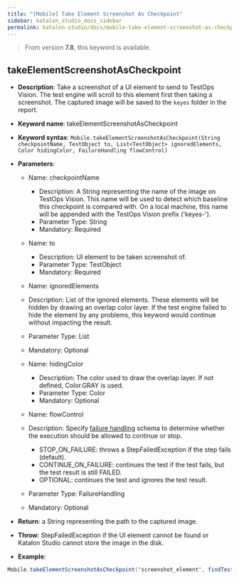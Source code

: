 ```yaml
---
title: "[Mobile] Take Element Screenshot As Checkpoint"
sidebar: katalon_studio_docs_sidebar
permalink: katalon-studio/docs/mobile-take-element-screenshot-as-checkpoint.html
---
```


> From version **7.8**, this keyword is available.

## takeElementScreenshotAsCheckpoint

*  **Description**: Take a screenshot of a UI element to send to TestOps Vision. The test engine will scroll to this element first then taking a screenshot. The captured image will be saved to the `keyes` folder in the report.
*  **Keyword name**: takeElementScreenshotAsCheckpoint
*  **Keyword syntax**: `Mobile.takeElementScreenshotAsCheckpoint(String checkpointName, TestObject to, List<TestObject> ignoredElements, Color hidingColor, FailureHandling flowControl)`
*  **Parameters**:

   * Name: checkpointName 
     * Description: A String representing the name of the image on TestOps Vision. This name will be used to detect which baseline this checkpoint is compared with. On a local machine, this name will be appended with the TestOps Vision prefix ('keyes-').
     * Parameter Type: String
     * Mandatory: Required
     
    * Name: to
       * Description: UI element to be taken screenshot of.
       * Parameter Type: TestObject
       * Mandatory: Required

    * Name: ignoredElements 
     * Description: List of the ignored elements. These elements will be hidden by drawing an overlap color layer. If the test engine failed to hide the element by any problems, this keyword would continue without impacting the result.
     * Parameter Type: List<TestObject>
     * Mandatory: Optional
     
   * Name: hidingColor 
     * Description: The color used to draw the overlap layer. If not defined, Color.GRAY is used.
     * Parameter Type: Color
     * Mandatory: Optional

    * Name: flowControl
     * Description: Specify [failure handling](/x/qAAM) schema to determine whether the execution should be allowed to continue or stop.
        * STOP_ON_FAILURE: throws a StepFailedException if the step fails (default).
        * CONTINUE_ON_FAILURE: continues the test if the test fails, but the test result is still FAILED.
        * OPTIONAL: continues the test and ignores the test result.
     * Parameter Type: FailureHandling
     * Mandatory: Optional

* **Return**: a String representing the path to the captured image.
* **Throw**: StepFailedException if the UI element cannot be found or Katalon Studio cannot store the image in the disk.

* **Example**: 

```java
Mobile.takeElementScreenshotAsCheckpoint('screenshot_element', findTestObject('App/screenshot_element'), [findTestObject('hide_element_1'), findTestObject('hide_element_2')], Color.GREEN)
```